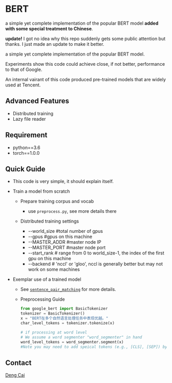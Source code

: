 # BERT
a simple yet complete implementation of the popular BERT model **added with some special treatment to Chinese**.

**update!**  I got no idea why this repo suddenly gets some public attention but thanks. I just made an update to make it better.

a simple yet complete implementation of the popular BERT model.

Experiments show this code could achieve close, if not better, performance to that of Google.

An internal vairant of this code produced pre-trained models that are widely used at Tencent.

## Advanced Features

- Distributed training
- Lazy file reader

## Requirement
- python==3.6
- torch==1.0.0

## Quick Guide

- This code is very simple, it should explain itself.
- Train a model from scratch 
  - Prepare training corpus and vocab
    - use `preprocess.py`, see more details there

  - Distributed training settings
    - --world_size #total number of gpus
    - --gpus #gpus on this machine
    - --MASTER_ADDR #master node IP
    - --MASTER_PORT #master node port
    - --start_rank # range from 0 to world_size-1, the index of the first gpu on this machine
    - --backend # 'nccl' or 'gloo', nccl is generally better but may not work on some machines

- Exemplar use of a trained model

  - See [`sentence_pair_matching`](./sentence_pair_matching) for more details.

  - Preprocessing Guide

    ```python
    from google_bert import BasicTokenizer
    tokenizer = BasicTokenizer()
    x = "BERT在多个自然语言处理任务中表现优越。"
    char_level_tokens = tokenizer.tokenize(x)
    
    # if processing at word level
    # We assume a word segmenter "word_segmenter" in hand
    word_level_tokens = word_segmenter.segment(x)
    #Note you may need to add speical tokens (e.g., [CLS], [SEP]) by yourself.
    ```
## Contact
[Deng Cai](https://jcyk.github.io)
